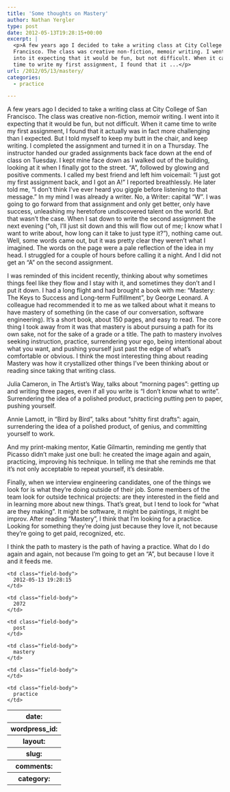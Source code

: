 ```yaml
---
title: 'Some thoughts on Mastery'
author: Nathan Yergler
type: post
date: 2012-05-13T19:28:15+00:00
excerpt: |
  <p>A few years ago I decided to take a writing class at City College of San
  Francisco. The class was creative non-fiction, memoir writing. I went
  into it expecting that it would be fun, but not difficult. When it came
  time to write my first assignment, I found that it ...</p>
url: /2012/05/13/mastery/
categories:
  - practice

---
```

A few years ago I decided to take a writing class at City College of San Francisco. The class was creative non-fiction, memoir writing. I went into it expecting that it would be fun, but not difficult. When it came time to write my first assignment, I found that it actually was in fact more challenging than I expected. But I told myself to keep my butt in the chair, and keep writing. I completed the assignment and turned it in on a Thursday. The instructor handed our graded assignments back face down at the end of class on Tuesday. I kept mine face down as I walked out of the building, looking at it when I finally got to the street. “A”, followed by glowing and positive comments. I called my best friend and left him voicemail: “I just got my first assignment back, and I got an A!” I reported breathlessly. He later told me, “I don’t think I’ve ever heard you giggle before listening to that message.” In my mind I was already a writer. No, a Writer: capital “W”. I was going to go forward from that assignment and only get better, only have success, unleashing my heretofore undiscovered talent on the world. But that wasn’t the case. When I sat down to write the second assignment the next evening (“oh, I’ll just sit down and this will flow out of me; I know what I want to write about, how long can it take to just type it?”), nothing came out. Well, some words came out, but it was pretty clear they weren’t what I imagined. The words on the page were a pale reflection of the idea in my head. I struggled for a couple of hours before calling it a night. And I did not get an “A” on the second assignment.

I was reminded of this incident recently, thinking about why sometimes things feel like they flow and I stay with it, and sometimes they don’t and I put it down. I had a long flight and had brought a book with me: “Mastery: The Keys to Success and Long-term Fulfillment”, by George Leonard. A colleague had recommended it to me as we talked about what it means to have mastery of something (in the case of our conversation, software engineering). It’s a short book, about 150 pages, and easy to read. The core thing I took away from it was that mastery is about pursuing a path for its own sake, not for the sake of a grade or a title. The path to mastery involves seeking instruction, practice, surrendering your ego, being intentional about what you want, and pushing yourself just past the edge of what’s comfortable or obvious. I think the most interesting thing about reading Mastery was how it crystallized other things I’ve been thinking about or reading since taking that writing class.

Julia Cameron, in The Artist’s Way, talks about “morning pages”: getting up and writing three pages, even if all you write is “I don’t know what to write”. Surrendering the idea of a polished product, practicing putting pen to paper, pushing yourself.

Annie Lamott, in “Bird by Bird”, talks about “shitty first drafts”: again, surrendering the idea of a polished product, of genius, and committing yourself to work.

And my print-making mentor, Katie Gilmartin, reminding me gently that Picasso didn’t make just one bull: he created the image again and again, practicing, improving his technique. In telling me that she reminds me that it’s not only acceptable to repeat yourself, it’s desirable.

Finally, when we interview engineering candidates, one of the things we look for is what they’re doing outside of their job. Some members of the team look for outside technical projects: are they interested in the field and in learning more about new things. That’s great, but I tend to look for “what are they making”. It might be software, it might be paintings, it might be improv. After reading “Mastery”, I think that I’m looking for a practice. Looking for something they’re doing just because they love it, not because they’re going to get paid, recognized, etc.

I think the path to mastery is the path of having a practice. What do I do again and again, not because I’m going to get an “A”, but because I love it and it feeds me.

<table class="docutils field-list" frame="void" rules="none">
  <col class="field-name" /> <col class="field-body" /> <tr class="field">
    <th class="field-name">
      date:
    </th>

    <td class="field-body">
      2012-05-13 19:28:15
    </td>
  </tr>

  <tr class="field">
    <th class="field-name">
      wordpress_id:
    </th>

    <td class="field-body">
      2072
    </td>
  </tr>

  <tr class="field">
    <th class="field-name">
      layout:
    </th>

    <td class="field-body">
      post
    </td>
  </tr>

  <tr class="field">
    <th class="field-name">
      slug:
    </th>

    <td class="field-body">
      mastery
    </td>
  </tr>

  <tr class="field">
    <th class="field-name">
      comments:
    </th>

    <td class="field-body">
    </td>
  </tr>

  <tr class="field">
    <th class="field-name">
      category:
    </th>

    <td class="field-body">
      practice
    </td>
  </tr>
</table>